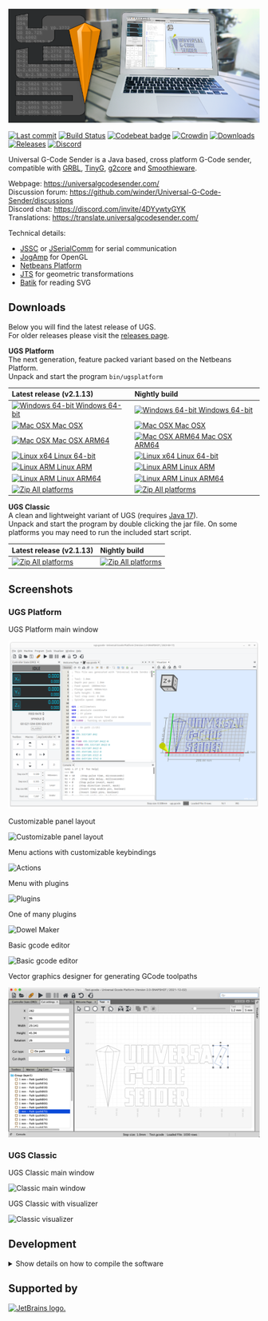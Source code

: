 ![Universal G-Code Sender](https://github.com/winder/Universal-G-Code-Sender/raw/master/pictures/ugs_header.png "UGS Splash Image")


[![Last commit](https://img.shields.io/github/last-commit/winder/Universal-G-Code-Sender.svg?maxAge=1800)](https://github.com/winder/Universal-G-Code-Sender/commits/master)
[![Build Status](https://img.shields.io/github/actions/workflow/status/winder/Universal-G-code-sender/nightly.yaml?branch=master)](https://github.com/winder/Universal-G-Code-Sender/actions/workflows/nightly.yaml)
[![Codebeat badge](https://codebeat.co/badges/48cc1265-2f6b-4163-8a8a-964acc073100)](https://codebeat.co/projects/github-com-winder-universal-g-code-sender-master)
[![Crowdin](https://badges.crowdin.net/universalgcodesender/localized.svg)](https://translate.universalgcodesender.com/project/universalgcodesender)
[![Downloads](https://img.shields.io/github/downloads/winder/universal-g-code-sender/total?label=downloads)](https://github.com/winder/Universal-G-Code-Sender#downloads)
[![Releases](https://img.shields.io/github/v/release/winder/Universal-G-Code-Sender)](https://github.com/winder/Universal-G-Code-Sender/releases)
[![Discord](https://img.shields.io/discord/1257702590137897072?label=discord%20chat)](https://discord.com/invite/4DYywtyGYK)

Universal G-Code Sender is a Java based, cross platform G-Code sender, compatible with [GRBL](https://github.com/gnea/grbl/), [TinyG](https://github.com/synthetos/TinyG), [g2core](https://github.com/synthetos/g2) and [Smoothieware](http://smoothieware.org/).

Webpage: https://universalgcodesender.com/ <br/>
Discussion forum: https://github.com/winder/Universal-G-Code-Sender/discussions <br/>
Discord chat: https://discord.com/invite/4DYywtyGYK <br/>
Translations: https://translate.universalgcodesender.com/ <br/>

Technical details:

* [JSSC](https://github.com/scream3r/java-simple-serial-connector) or [JSerialComm](https://github.com/Fazecast/jSerialComm) for serial communication
* [JogAmp](https://jogamp.org/) for OpenGL
* [Netbeans Platform](https://netbeans.org/features/platform/)
* [JTS](https://github.com/locationtech/jts) for geometric transformations
* [Batik](https://xmlgraphics.apache.org/batik/) for reading SVG

## Downloads
Below you will find the latest release of UGS.<br/> For older releases please visit the [releases page](https://github.com/winder/Universal-G-Code-Sender/releases).

**UGS Platform**<br>
The next generation, feature packed variant based on the Netbeans Platform.<br>
Unpack and start the program ```bin/ugsplatform```


| Latest release (v2.1.13)                                                                                                                                                       | Nightly build                                                                                                                                                                         |
|:------------------------------------------------------------------------------------------------------------------------------------------------------------------------------|:--------------------------------------------------------------------------------------------------------------------------------------------------------------------------------------|
| [![Windows 64-bit](pictures/os_windows.png) Windows 64-bit](https://github.com/winder/Universal-G-Code-Sender/releases/download/v2.1.13/win64-ugs-platform-app-2.1.13.zip)      | [![Windows 64-bit](pictures/os_windows.png) Windows 64-bit](https://github.com/winder/Universal-G-Code-Sender/releases/download/nightly/win64-ugs-platform-app-2.0-SNAPSHOT.zip)      |
| [![Mac OSX](pictures/os_mac.png) Mac OSX](https://github.com/winder/Universal-G-Code-Sender/releases/download/v2.1.13/macosx-x64-ugs-platform-app-2.1.13.dmg)                   | [![Mac OSX](pictures/os_mac.png) Mac OSX](https://github.com/winder/Universal-G-Code-Sender/releases/download/nightly/macosx-x64-ugs-platform-app-2.0-SNAPSHOT.dmg)                   |
| [![Mac OSX](pictures/os_mac.png) Mac OSX ARM64](https://github.com/winder/Universal-G-Code-Sender/releases/download/v2.1.13/macosx-aarch64-ugs-platform-app-2.1.13.dmg)         | [![Mac OSX ARM64](pictures/os_mac.png) Mac OSX ARM64](https://github.com/winder/Universal-G-Code-Sender/releases/download/nightly/macosx-aarch64-ugs-platform-app-2.0-SNAPSHOT.dmg)   | 
| [![Linux x64](pictures/os_linux.png) Linux 64-bit](https://github.com/winder/Universal-G-Code-Sender/releases/download/v2.1.13/linux-x64-ugs-platform-app-2.1.13.tar.gz)        | [![Linux x64](pictures/os_linux.png) Linux 64-bit](https://github.com/winder/Universal-G-Code-Sender/releases/download/nightly/linux-x64-ugs-platform-app-2.0-SNAPSHOT.tar.gz)        |
| [![Linux ARM](pictures/os_linux_arm.png) Linux ARM](https://github.com/winder/Universal-G-Code-Sender/releases/download/v2.1.13/linux-arm-ugs-platform-app-2.1.13.tar.gz)       | [![Linux ARM](pictures/os_linux_arm.png) Linux ARM](https://github.com/winder/Universal-G-Code-Sender/releases/download/nightly/linux-arm-ugs-platform-app-2.0-SNAPSHOT.tar.gz)       |
| [![Linux ARM](pictures/os_linux_arm.png) Linux ARM64](https://github.com/winder/Universal-G-Code-Sender/releases/download/v2.1.13/linux-aarch64-ugs-platform-app-2.1.13.tar.gz) | [![Linux ARM](pictures/os_linux_arm.png) Linux ARM64](https://github.com/winder/Universal-G-Code-Sender/releases/download/nightly/linux-aarch64-ugs-platform-app-2.0-SNAPSHOT.tar.gz) | 
| [![Zip](pictures/zip.png) All platforms](https://github.com/winder/Universal-G-Code-Sender/releases/download/v2.1.13/ugs-platform-app-2.1.13.zip)                               | [![Zip](pictures/zip.png) All platforms](https://github.com/winder/Universal-G-Code-Sender/releases/download/nightly/ugs-platform-app-2.0-SNAPSHOT.zip)                               |

**UGS Classic**<br>
A clean and lightweight variant of UGS (requires [Java 17](https://adoptium.net/temurin/releases/?package=jre&version=17)). <br>
Unpack and start the program by double clicking the jar file. On some platforms you may need to run the included start script. <br>

| Latest release (v2.1.13)                                                                                                                       | Nightly build                                                                                                                                  |
|:----------------------------------------------------------------------------------------------------------------------------------------------|:-----------------------------------------------------------------------------------------------------------------------------------------------|
| [![Zip](pictures/zip.png) All platforms](https://github.com/winder/Universal-G-Code-Sender/releases/download/v2.1.13/UniversalGcodeSender.zip) | [![Zip](pictures/zip.png) All platforms](https://github.com/winder/Universal-G-Code-Sender/releases/download/nightly/UniversalGcodeSender.zip) |

## Screenshots

### UGS Platform

UGS Platform main window

![UGS Platform](https://github.com/winder/Universal-G-Code-Sender/raw/master/pictures/2.0_platform_ugs_platform.png "UGS Platform")

Customizable panel layout

![Customizable panel layout](https://github.com/winder/Universal-G-Code-Sender/raw/master/pictures/2.0_platform_customizable_panels.png "Customizable panel layout")

Menu actions with customizable keybindings

![Actions](https://github.com/winder/Universal-G-Code-Sender/raw/master/pictures/2.0_platform_actions_menu.png "Actions")

Menu with plugins

![Plugins](https://github.com/winder/Universal-G-Code-Sender/raw/master/pictures/2.0_platform_plugins_menu.png "Plugins")

One of many plugins

![Dowel Maker](https://github.com/winder/Universal-G-Code-Sender/raw/master/pictures/2.0_platform_dowel_maker_plugin.png "Dowel maker plugin")

Basic gcode editor

![Basic gcode editor](https://github.com/winder/Universal-G-Code-Sender/raw/master/pictures/2.0_platform_editor.png "Basic gcode editor")

Vector graphics designer for generating GCode toolpaths

![Designer](https://github.com/winder/Universal-G-Code-Sender/raw/master/pictures/2.0_platform_designer.png "Basic gcode editor")


### UGS Classic

UGS Classic main window

![Classic main window](https://winder.github.io/ugs_website/img/screenshots/finished.png)

UGS Classic with visualizer

![Classic visualizer](https://winder.github.io/ugs_website/img/screenshots/visualizer.png)


## Development
<details><summary>Show details on how to compile the software</summary>
<p>

For development we use [Maven](http://maven.apache.org) and [Java 17](https://adoptium.net/) for compiling.

#### Compiling and starting the application

UGS Classic: 
```bash
mvn install
mvn exec:java -Dexec.mainClass="com.willwinder.universalgcodesender.MainWindow" -pl ugs-core
```

UGS Platform: 
```bash
mvn install
mvn nbm:run-platform -pl ugs-platform/application
```


#### Execute all tests

```bash
mvn test
```


#### Building the self-executing JAR

```bash
mvn install
mvn package -pl ugs-classic
```


#### Build a UniversalGcodeSender.zip release file

```bash
mvn package -pl ugs-classic assembly:assembly
```

#### Develop via IntelliJ

If you are more used to IntelliJ, you can also build, run and debug it there.

- Run  `mvn nbm:run-platform -pl ugs-platform/application` once via terminal to build everything
- Import the Source, `File` -> `New` -> `Project from existing Sources`
- Setup a new "Run Configuration", `Java Application`, with following settings:
  - Main Class: `org.netbeans.Main`
  - VM Options:
```
-Dpolyglot.engine.WarnInterpreterOnly=false
-Dnetbeans.user=$ProjectFileDir$/ugs-platform/application/target/userdir
-Dnetbeans.home=$ProjectFileDir$/ugs-platform/application/target/ugsplatform/platform
-Dnetbeans.logger.console=true
-Dnetbeans.indexing.noFileRefresh=true
-Dnetbeans.moduleitem.dontverifyclassloader=true
-Dnetbeans.dirs=$ProjectFileDir$/ugs-platform/application/target/ugsplatform/ugsplatform:$ProjectFileDir$/ugs-platform/application/target/ugsplatform/platform:$ProjectFileDir$/ugs-platform/application/target/ugsplatform/ide:$ProjectFileDir$/ugs-platform/application/target/ugsplatform/extra:$ProjectFileDir$/ugs-platform/application/target/ugsplatform/java
--add-opens=java.base/java.net=ALL-UNNAMED
--add-opens=java.base/java.lang.ref=ALL-UNNAMED
--add-opens=java.base/java.lang=ALL-UNNAMED
--add-opens=java.base/java.security=ALL-UNNAMED
--add-opens=java.base/java.util=ALL-UNNAMED
--add-opens=java.base/java.nio=ALL-UNNAMED
--add-exports=java.base/sun.reflect.annotation=ALL-UNNAMED
--add-opens=java.prefs/java.util.prefs=ALL-UNNAMED
--add-opens=java.desktop/javax.swing.plaf.basic=ALL-UNNAMED
--add-opens=java.desktop/javax.swing.text=ALL-UNNAMED
--add-opens=java.desktop/javax.swing=ALL-UNNAMED
--add-opens=java.desktop/java.awt=ALL-UNNAMED
--add-opens=java.desktop/java.awt.event=ALL-UNNAMED
--add-opens=java.desktop/sun.awt.X11=ALL-UNNAMED
--add-opens=java.desktop/javax.swing.plaf.synth=ALL-UNNAMED
--add-opens=java.desktop/com.sun.java.swing.plaf.gtk=ALL-UNNAMED
--add-opens=java.desktop/sun.awt.shell=ALL-UNNAMED
--add-opens=java.desktop/sun.awt.im=ALL-UNNAMED
--add-exports=java.desktop/sun.awt=ALL-UNNAMED
--add-exports=java.desktop/java.awt.peer=ALL-UNNAMED
--add-exports=java.desktop/com.sun.beans.editors=ALL-UNNAMED
--add-exports=java.desktop/sun.swing=ALL-UNNAMED
--add-exports=java.desktop/sun.awt.im=ALL-UNNAMED
--add-exports=java.desktop/com.sun.java.swing.plaf.motif=ALL-UNNAMED
``` 
  - Program arguments: `--branding ugsplatform`
  - Working dir: `$ProjectFileDir$`
  - Use classpath of module: `ugs-platform-app` 
- There is a [runConfiguration](.idea/runConfigurations/UGS_Platform.xml) in the repository, which should be available after importing the project

</p>
</details>

## Supported by
[![JetBrains logo.](https://resources.jetbrains.com/storage/products/company/brand/logos/jetbrains.svg)](https://jb.gg/OpenSourceSupport)

